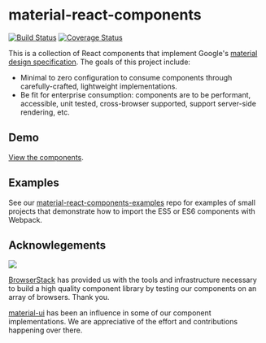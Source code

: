 material-react-components
=========================

[![Build Status](https://travis-ci.org/collegepulse/material-react-components.svg?branch=master)](https://travis-ci.org/collegepulse/material-react-components/)
[![Coverage Status](https://coveralls.io/repos/github/collegepulse/material-react-components/badge.svg?branch=master)](https://coveralls.io/github/collegepulse/material-react-components?branch=master)

This is a collection of React components that implement Google's [material design specification](https://material.io/guidelines). The goals of this project include:

- Minimal to zero configuration to consume components through carefully-crafted, lightweight implementations.
- Be fit for enterprise consumption: components are to be performant, accessible, unit tested, cross-browser supported, support server-side rendering, etc.

Demo
----

[View the components](https://collegepulse.github.io/material-react-components/).

Examples
--------

See our [material-react-components-examples](https://github.com/collegepulse/material-react-components-examples) repo for examples of small projects that demonstrate how to import the ES5 or ES6 components with Webpack.

Acknowlegements
---------------

[<img src="https://www.browserstack.com/images/mail/browserstack-logo-footer.png">](https://www.browserstack.com/)

[BrowserStack](https://www.browserstack.com/) has provided us with the tools and infrastructure necessary to build a high quality component library by testing our components on an array of browsers. Thank you.

[material-ui](https://github.com/callemall/material-ui) has been an influence in some of our component implementations. We are appreciative of the effort and contributions happening over there.
